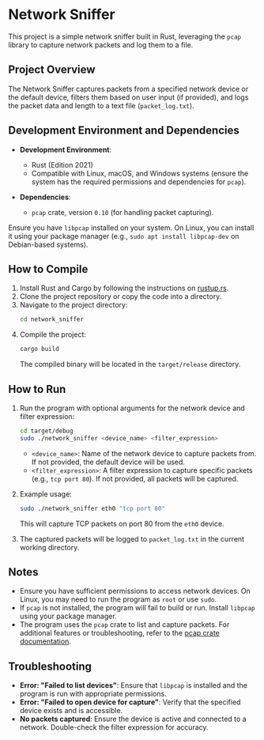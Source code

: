 # Network Sniffer

This project is a simple network sniffer built in Rust, leveraging the `pcap` library to capture network packets and log them to a file.

## Project Overview

The Network Sniffer captures packets from a specified network device or the default device, filters them based on user input (if provided), and logs the packet data and length to a text file (`packet_log.txt`).

## Development Environment and Dependencies

- **Development Environment**:
  - Rust (Edition 2021)
  - Compatible with Linux, macOS, and Windows systems (ensure the system has the required permissions and dependencies for `pcap`).

- **Dependencies**:
  - `pcap` crate, version `0.10` (for handling packet capturing).

Ensure you have `libpcap` installed on your system. On Linux, you can install it using your package manager (e.g., `sudo apt install libpcap-dev` on Debian-based systems).

## How to Compile

1. Install Rust and Cargo by following the instructions on [rustup.rs](https://rustup.rs/).
2. Clone the project repository or copy the code into a directory.
3. Navigate to the project directory:
   ```sh
   cd network_sniffer
   ```
4. Compile the project:
   ```sh
   cargo build
   ```
   The compiled binary will be located in the `target/release` directory.


## How to Run

1. Run the program with optional arguments for the network device and filter expression:
   ```sh
   cd target/debug
   sudo ./network_sniffer <device_name> <filter_expression>
   ```
   - `<device_name>`: Name of the network device to capture packets from. If not provided, the default device will be used.
   - `<filter_expression>`: A filter expression to capture specific packets (e.g., `tcp port 80`). If not provided, all packets will be captured.

2. Example usage:
   ```sh
   sudo ./network_sniffer eth0 "tcp port 80"
   ```
   This will capture TCP packets on port 80 from the `eth0` device.

3. The captured packets will be logged to `packet_log.txt` in the current working directory.

## Notes

- Ensure you have sufficient permissions to access network devices. On Linux, you may need to run the program as `root` or use `sudo`.
- If `pcap` is not installed, the program will fail to build or run. Install `libpcap` using your package manager.
- The program uses the `pcap` crate to list and capture packets. For additional features or troubleshooting, refer to the [pcap crate documentation](https://docs.rs/pcap/).

## Troubleshooting

- **Error: "Failed to list devices"**: Ensure that `libpcap` is installed and the program is run with appropriate permissions.
- **Error: "Failed to open device for capture"**: Verify that the specified device exists and is accessible.
- **No packets captured**: Ensure the device is active and connected to a network. Double-check the filter expression for accuracy.

